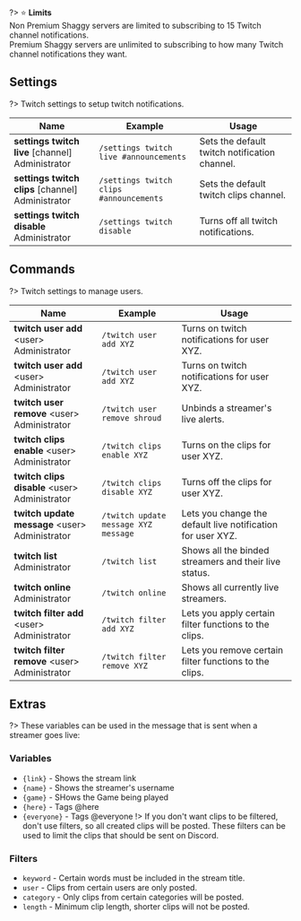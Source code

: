 ?> ⭐ **Limits**<br>Non Premium Shaggy servers are limited to subscribing to 15 Twitch channel notifications.<br>Premium Shaggy servers are unlimited to subscribing to how many Twitch channel notifications they want.

<!-- ![Twitch](_images/twitch.png ':size=100%')-->

## Settings
?> Twitch settings to setup twitch notifications.
<!-- tabs:start -->
<!-- tab:Slash Commands -->
Name              | Example           | Usage                                                                         
 ---------------- | ----------------- | ----------------------------------------------------------------------------- 
**settings twitch live** \[channel]<br><span class="user-permissions">Administrator</span> | `/settings twitch live #announcements` | Sets the default twitch notification channel.
**settings twitch clips** \[channel]<br><span class="user-permissions">Administrator</span> | `/settings twitch clips #announcements` | Sets the default twitch clips channel.
**settings twitch disable** <br><span class="user-permissions">Administrator</span> | `/settings twitch disable` | Turns off all twitch notifications.
<!-- tabs:end -->

## Commands
?> Twitch settings to manage users.
<!-- tabs:start -->
<!-- tab:Slash Commands -->
Name              | Example           | Usage                                                                         
 ---------------- | ----------------- | ----------------------------------------------------------------------------- 
**twitch user add** \<user><br><span class="user-permissions">Administrator</span> | `/twitch user add XYZ` | Turns on twitch notifications for user XYZ.
**twitch user add** \<user><br><span class="user-permissions">Administrator</span> | `/twitch user add XYZ` | Turns on twitch notifications for user XYZ.
**twitch user remove** \<user><br><span class="user-permissions">Administrator</span> | `/twitch user remove shroud` | Unbinds a streamer's live alerts.
**twitch clips enable** \<user><br><span class="user-permissions">Administrator</span> | `/twitch clips enable XYZ` | Turns on the clips for user XYZ.
**twitch clips disable** \<user><br><span class="user-permissions">Administrator</span> | `/twitch clips disable XYZ` | Turns off the clips for user XYZ.
**twitch update message** \<user> <msg><br><span class="user-permissions">Administrator</span> | `/twitch update message XYZ message` | Lets you change the default live notification for user XYZ.
**twitch list**<br><span class="user-permissions">Administrator</span>   | `/twitch list`    | Shows all the binded streamers and their live status.
**twitch online**<br><span class="user-permissions">Administrator</span> | `/twitch online`  | Shows all currently live streamers.
**twitch filter add** \<user> <type> <value><br><span class="user-permissions">Administrator</span> | `/twitch filter add XYZ`  | Lets you apply certain filter functions to the clips.
**twitch filter remove** \<user> <type> <value><br><span class="user-permissions">Administrator</span> | `/twitch filter remove XYZ`  | Lets you remove certain filter functions to the clips.
<!-- tabs:end -->

## Extras
?> These variables can be used in the message that is sent when a streamer goes live:
### Variables
- `{link}` - Shows the stream link
- `{name}` - Shows the streamer's username
- `{game}` - SHows the Game being played
- `{here}` - Tags @here
- `{everyone}` - Tags @everyone
!> If you don't want clips to be filtered, don't use filters, so all created clips will be posted. These filters can be used to limit the clips that should be sent on Discord.
### Filters
- `keyword` - Certain words must be included in the stream title.
- `user` - Clips from certain users are only posted.
- `category` - Only clips from certain categories will be posted.
- `length` - Minimum clip length, shorter clips will not be posted.
